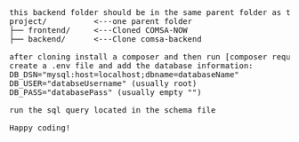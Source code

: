 <pre> 
this backend folder should be in the same parent folder as the COMSA-NOW frontend folder:
project/          <---one parent folder
├── frontend/     <---Cloned COMSA-NOW 
├── backend/      <---Clone comsa-backend

after cloning install a composer and then run [composer require vlucas/phpdotenv] in the terminal inside the /comsa-backend directory
create a .env file and add the database information:
DB_DSN="mysql:host=localhost;dbname=databaseName"
DB_USER="databseUsername" (usually root)
DB_PASS="databasePass" (usually empty "")

run the sql query located in the schema file

Happy coding!
</pre>
